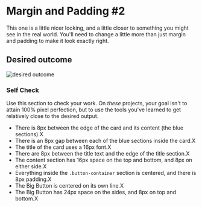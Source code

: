 # Margin and Padding #2

This one is a little nicer looking, and a little closer to something you might see in the real world. You'll need to change a little more than just margin and padding to make it look exactly right.

## Desired outcome
![desired outcome](./desired-outcome.png)

### Self Check
Use this section to check your work. On _these_ projects, your goal isn't to attain 100% pixel perfection, but to use the tools you've learned to get relatively close to the desired output.

- There is 8px between the edge of the card and its content (the blue sections).X
- There is an 8px gap between each of the blue sections inside the card.X
- The title of the card uses a 16px font.X
- There are 8px between the title text and the edge of the title section.X
- The content section has 16px space on the top and bottom, and 8px on either side.X
- Everything inside the `.button-container` section is centered, and there is 8px padding.X
- The Big Button is centered on its own line.X
- The Big Button has 24px space on the sides, and 8px on top and bottom.X
